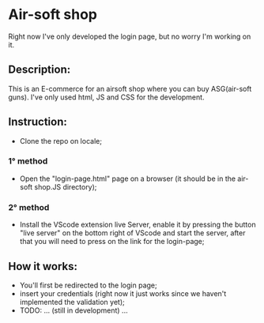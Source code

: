 # Air-soft shop

Right now I've only developed the login page, but no worry I'm working on it.

## Description:

This is an E-commerce for an airsoft shop where you can buy ASG(air-soft guns).
I've only used html, JS and CSS for the development.

## Instruction:

- Clone the repo on locale;

### 1° method

- Open the "login-page.html" page on a browser (it should be in the air-soft shop.JS directory);

### 2° method

- Install the VScode extension live Server, enable it by pressing the button "live server" on the bottom right of VScode and start the server, after that you will need to press on the link for the login-page;

## How it works:

- You'll first be redirected to the login page;
- insert your credentials (right now it just works since we haven't implemented the validation yet);
- TODO: ... (still in development) ...
